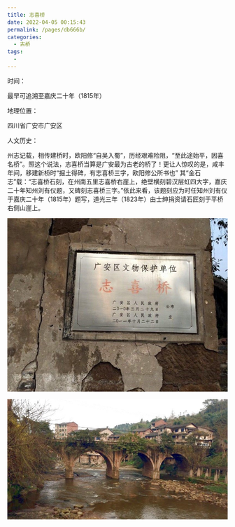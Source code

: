 ```yaml
---
title: 志喜桥
date: 2022-04-05 00:15:43
permalink: /pages/db666b/
categories:
  - 古桥
tags:
  - 
---
```

时间：

最早可追溯至嘉庆二十年（1815年）

地理位置：

四川省广安市广安区

人文历史：

州志记载，相传建桥时，欧阳修“自吴入蜀”，历经艰难险阻，“至此途始平，因喜名桥”。照这个说法，志喜桥当算是广安最为古老的桥了！更让人惊叹的是，咸丰年间，移建新桥时“掘土得碑，有志喜桥三字，欧阳修公所书也” 其“金石志”载：“志喜桥石刻，在州南五里志喜桥右崖上，绝壁横刻碧汉层虹四大字，嘉庆二十年知州刘有仪题，又碑刻志喜桥三字。”依此来看，该题刻应为时任知州刘有仪于嘉庆二十年（1815年）题写，道光三年（1823年）由士绅捐资请石匠刻于平桥右侧山崖上。

![志喜桥](/img/photo/63.jpg)

![志喜桥](/img/photo/64.jpg)
